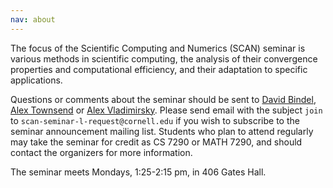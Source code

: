 ```yaml
---
nav: about
---
```


The focus of the Scientific Computing and Numerics (SCAN) seminar is
various methods in scientific computing,
the analysis of their convergence properties and computational efficiency,
and their adaptation to specific applications.

Questions or comments about the seminar should be sent to
[David Bindel][bindel], [Alex Townsend][ajt] or [Alex Vladimirsky][vlad].
Please send email with the subject `join`
to `scan-seminar-l-request@cornell.edu`
if you wish to subscribe to the seminar announcement mailing list.
Students who plan to attend regularly may take the seminar for credit
as CS 7290 or MATH 7290, and should contact the organizers for more
information.

The seminar meets Mondays, 1:25-2:15 pm, in 406 Gates Hall.

[bindel]: http://www.cs.cornell.edu/~bindel
[ajt]: http://www.math.cornell.edu/~ajt
[vlad]: http://www.math.cornell.edu/~vlad
